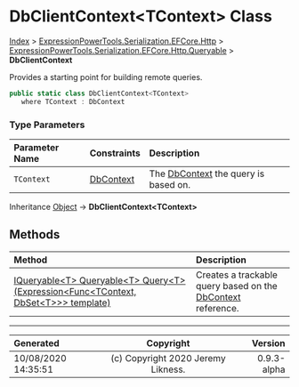 ﻿# DbClientContext&lt;TContext> Class

[Index](../index.md) > [ExpressionPowerTools.Serialization.EFCore.Http](ExpressionPowerTools.Serialization.EFCore.Http.a.md) > [ExpressionPowerTools.Serialization.EFCore.Http.Queryable](ExpressionPowerTools.Serialization.EFCore.Http.Queryable.n.md) > **DbClientContext<TContext>**

Provides a starting point for building remote queries.

```csharp
public static class DbClientContext<TContext>
   where TContext : DbContext
```

### Type Parameters

| Parameter Name | Constraints | Description |
| :-- | :-- | :-- |
| `TContext` | [DbContext](https://docs.microsoft.com/dotnet/api/microsoft.entityframeworkcore.dbcontext) | The [DbContext](https://docs.microsoft.com/dotnet/api/microsoft.entityframeworkcore.dbcontext) the query is based on. |

Inheritance [Object](https://docs.microsoft.com/dotnet/api/system.object) → **DbClientContext&lt;TContext>**

## Methods

| Method | Description |
| :-- | :-- |
| [IQueryable&lt;T> Queryable&lt;T> Query&lt;T>(Expression&lt;Func&lt;TContext, DbSet&lt;T>>> template)](ExpressionPowerTools.Serialization.EFCore.Http.Queryable.DbClientContext`1.Query.m.md) | Creates a trackable query based on the [DbContext](https://docs.microsoft.com/dotnet/api/microsoft.entityframeworkcore.dbcontext) reference. |

---

| Generated | Copyright | Version |
| :-- | :-: | --: |
| 10/08/2020 14:35:51 | (c) Copyright 2020 Jeremy Likness. | 0.9.3-alpha |
